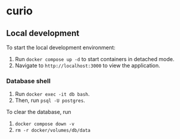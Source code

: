 # curio

## Local development
To start the local development environment:
1. Run `docker compose up -d` to start containers in detached mode.
2. Navigate to `http://localhost:3000` to view the application.

### Database shell
1. Run `docker exec -it db bash`.
2. Then, run `psql -U postgres`.

To clear the database, run
1. `docker compose down -v`
2. `rm -r docker/volumes/db/data`